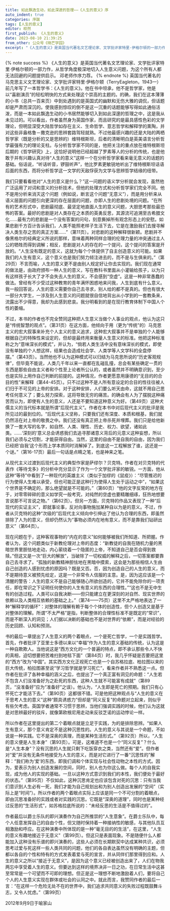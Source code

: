 ```yaml
---
title: 如此飘逸生动，如此深邃的哲理——《人生的意义》序
auto_indent: true
categories: 序跋
tags: [人生的意义]
editor: 皎然
first_publish: 《人生的意义》
date: 2023-08-10 21:39:25
from_other: 公众号《晓芒学园》
excerpt: "《人生的意义》是英国当代著名文艺理论家、文学批评家特里·伊格尔顿的一部力作，从哲学角度极深地切入人生意义问题，为这个所有人都无法回避的问题提供启示。邓老师作序力荐。"
---
```

{% note success %}
《人生的意义》是英国当代著名文艺理论家、文学批评家特里·伊格尔顿的一部力作，从哲学角度极深地切入人生意义问题，为这个所有人都无法回避的问题提供启示。
邓老师作序力荐。
{% endnote %}
英国当代著名的马克思主义文艺理论家、文学批评家特里·伊格尔顿（TerryEagleton，1943—）前几年写了一本哲学书：《人生的意义》。他在书中坦承，他不是哲学家，他是以“喜剧演员”的轻松明快的方式来处理这个崇高的主题的。的确，我们在这本薄薄的小书（总共一百来页）中到处遇到的是英国式的幽默和无伤大雅的调侃，但话题却是严肃而深沉的。使我感到惊叹的倒不是这一沉重的话题能够写得如此通俗活泼，而是一本如此飘逸生动的小书居然能够切入到如此深邃的哲理之中，这是我从未见过的。可以看出，作者虽然身为英国作家，而且研究的是最具感性色彩的文学理论，但明显深受大陆哲学如存在主义、生命哲学、意志哲学和解释学的熏陶，并对这些非盎格鲁－撒克逊的思辨套路驾轻就熟。不过他最感兴趣的还是大陆的两栖哲学家（既是分析的又是思辨的）维特根斯坦，后者的清晰明白是英美语言分析哲学最强有力的理论支柱。与分析哲学家不同的是，他把关注的重点放在维特根斯坦后期的《哲学研究》上，这恰好说明他已经超越了罗素等人的分析的传统，也是他敢于并有兴趣认真对待“人生的意义”这样一个在分析哲学家看来毫无意义的话题的基础。俗话说，“听话听音，锣鼓听声”，他比罗素更敏锐地听出了维特根斯坦话语后面的东西，而将分析哲学这一文学的天敌俘获为文学与思辨哲学结缘的纽带。

我们只要看看他对“人生的意义是什么？”这一问题的语义学分析就会发现，虽然他广泛运用了对词和意义的分析技术，但他的处理方式和分析哲学家们完全不同。他不是用分析来消灭这个问题（例如说，断言这个问题“无意义”），而是用分析来从语义层面的问题引向更深的存在层面的问题，亦即人生的悲剧处境的问题。“在所有的艺术形式中，悲剧最彻底、最坚定地直面人生的意义问题，大胆思考那些最恐怖的答案。最好的悲剧是对人类存在之本质的英勇反思，其源流可追溯至古希腊文化……最有力的悲剧是一个没有答案的问句，刻意撕掉所有观念形态上的安慰。如果悲剧千方百计告诉我们，人类不能照老样子生活下去，它是在激励我们去搜寻解决人类生存之苦的真正方案……”（第11页）。对悲剧的这种解释很新颖。悲剧并不像黑格尔的经典定义所说的那样，意味着两种同样合理的伦理力量的冲突通过主人公的牺牲而得到调解；相反，悲剧是对人的存在的一个提问，这个提问的答案是开放的。“人生没有既定的意义，这就为每个个体提供了自主创造意义的可能。如果我们的人生有意义，这个意义也是我们努力倾注进去的，而不是与生俱来的。”（第29页）不言而喻，人生的意义更不是由别人规定好让你去实现的。我们现在通常的做法是，由政府颁布一种人生的意义，写在教科书里面从小灌输给孩子，以为只有这样孩子长大了才不会失去人生的意义，不会感到“空虚”。这是一种非常愚蠢的做法。曾经有不少受过这种教育的青年满怀困惑地来问我，人生到底有什么意义。我一般回答说，人生的意义需要你自己去寻求，别人给的都不是真的。但也有很大一部分大学生，一涉及到人生意义的问题就很自信地背出从小学到的一套教条来，流露出不少得意，我却为此感到悲哀。我分明看到的是在现行教育体制下中国人个性的萎缩。

不过，本书的作者也不完全赞同这种把人生意义当做个人事业的观点，他认为这只是“传统智慧的观点”。（第31页）在这方面，他倾向于用（更为“传统”的）马克思主义的宏大叙事来补充个人主义的意义追求，这种宏大叙事并不是单独的个人能够根据自己的特殊性来设定的，但却是最终用来衡量人生意义的标准。他把这种标准称之为“意味深长的模式”，并认为，“倘若人类生活中没有意味深长的模式，即使没有单独的个人想这样，结果也会造成社会学、人类学等人文学科的全盘停摆。”（第43页）。当然他也不认为这种模式可以归结为马克思所说的“历史客观规律”，但毕竟不能说，人类几千年以来一直都在乱碰乱撞，总会有某些确定一贯的东西是那些自由主义者和个性至上论者所公认的，或者虽然并不明确意识到，至少也是实际上用作自己判断的前提的。这种情况，作者更愿意用康德的“无目的的合目的性”来解释（第44-45页）。只不过这种不是人所有意设定的合目的性往往被人们归于不可见的上帝的安排。对于这种安排，人们要么听天由命，这就不用自己思考任何意义了；要么努力探索，这将导致无穷的痛苦。的确会有人为了摆脱这种痛苦而认为，即使有人生的意义，人还是不要知道这种意义为好。（第49页）这种犬儒主义的当代标本就是所谓“后现代主义”。作者在本书中对后现代主义的批评是我所见过的最到位的。“后现代主义坚称，只要我们还有深度、本质和根基，我们就仍然活在对上帝的敬畏之中。我们还没有真正把上帝杀死并埋葬。我们只是给他新换了一套大写的名字，如自然、人类、理性、历史、权力、欲望，诸如此类。……‘深刻的’意义总会诱惑我们去追寻那诸意义背后的元意义这种妄想，所以我们必须与之切割，才能获得自由。当然，这里的自由不是自我的自由，因为我们已经把‘自我’这个形而上学本质同时消解掉了。到底这一工程解放了谁，这还是一个谜。”（第16-17页）最后一句话是点睛之笔，也是神来之笔。

从现代主义过渡到后现代主义的典型作家是萨缪尔？贝克特。作者在对贝克特的代表作《等待戈多》的分析中充分显示了作为一个文学批评家的敏锐。一方面，他从这种“等待”中看到了一种现代的英雄主义（类似于加缪的《鼠疫》）：“尽管推迟的行为使得人生难以承受，但也可能正是这种行为使得人生处于运动之中”，“如果这个世界是不确定的，那么绝望就是不可能的。”（第60页）“他的文字反常的地方在于，对零零碎碎的意义如学究一般考究，对纯然的空虚也要精雕细琢，狂热地想要言说那不可言说之物。”（第62页）。但另一方面，贝克特的作品又表现了一种“后现代的实证主义”，即就事论事，反对向事物施加某种自以为是的意义。不过，作者从贝克特的这种“次级的”后现代主义倾向中引伸出了他认为合理的东西，即虽然排除了人为的意义，但却仍然认为“事物必须内在地有意义，而不是靠我们钻研出意义”（第64页）。

现在问题在于，这种客观事物的“内在的意义”如何能够被我们所知道、所把握。作者认为，这个问题类似于新教伦理对上帝的态度：“新教徒的自我在随机力量的黑暗世界里胆怯地走动，内心萦绕着一个隐匿的上帝，不知道自己是否会得到救赎。”但这又是一次“巨大的解放”，当破除了一切权威的解释之后，一切答案都要靠自己去寻求了。“孤独的新教精神胆怯地在黑暗中摸索，这会是为那些相信人生由自己创造的人感到忧虑的原因吗？既是又否。否，因为创造自己的人生的意义，而不是期待意义被预先给定，这是一个非常令人信服的主意。是，因为这应该是一个清醒的警告：人生的意义不是自己能够随心所欲创造的，它并不能免除你的一项责任，即在常识之下证明任何使你的人生有意义的东西的合理性。”“这也不是无中生有的创造过程。人类可以自我决断——但只能建立在更深刻的对自然、现实世界的依赖以及人类相互依赖的基础之上。”（第74——75页）这里不太严格地表达了一种“解释学的循环”：对整体的理解有赖于每个个体的创造性，但个人创造又是基于对整体的理解。所谓“不太严格”是指，判断整体的合理性标准不是既定的“常识”，而是不断深入的洞见；人们据以决断的基础也不是对世界的“依赖”，而是对经验的历史回顾、认知和预测。

书的最后一章提出了人生意义的两个着眼点，一个是死亡哲学，一个是实践哲学。首先，作者批评了亚里士多德以来以“幸福”作为人生的意义基础的传统，认为这是一种自欺欺人。当他说这是“西方文化的一个普遍的特点，即不承认那些令人不快的真相，迫切想要把苦难扫到地毯下面”（第84页）时，我几乎怀疑是否要把这里的“西方”改为“中国”。其实西方文化正视死亡也是一个自苏格拉底、柏拉图以来的巨大传统，柏拉图甚至说“学习哲学就是学习死亡”，看来作者并不熟悉这一点。但作者在批评了各种幸福的涵义之后，也提出了一个真正富有洞见的命题：“人生若不包含人们没准备好为之赴死的东西，这种人生就不可能富有成就”（第89页，“没准备好”应为“准备好”之误）。他认为，“人生即是死亡的预期。我们只有心怀死亡才能活下去。”（第90页）这都很不错。可是他把这种观点与“人生的意义在于思考人生的意义”这种“颇具诱惑力”但却是“同义反复”的命题对立起来，则似乎有些欠考虑。英国学者通常不习惯于思辨，当他们强调实践的时候，他们认为这就是对思辨最好的驳斥，就像第欧根尼用走动来反驳芝诺的运动悖论一样。

所以作者在这里提出的第二个着眼点就是立足于实践，为的是排除思辨。“如果人生有意义，那个意义肯定不是这种沉思性的。人生的意义与其说是一个命题，不如说是一种实践。它不是深奥的真理，而是某种生活形式。”（第92页）所以，“人生的意义便是人生本身”（第93页）。可是，这难道不也是一个“同义反复”？什么是“人生本身”？没有沉思的人生就只剩下吃饭穿衣之类，当然还有“爱”。但作者对“爱”并没有无条件地接受为人生的意义，而是对它进行了一番“沉思性的”解释：“我们称为‘爱’的东西，即我们调和个体实现与社会性动物之本性的方式。因为，爱表示为别人创造发展的空间，同时，别人也为你这么做。每个人的自我实现，成为他人的实现的基础。一旦以这种方式意识到我们的本性，我们便处于最好的状态。”（第95页）不仅如此，这种沉思肯定也应该包含对死的沉思：只有当我们意识到人生必有一死，我们才能为自己规划出和为别人创造出发展的“空间”（实际上是“时间”）。所以作者的两个着眼点实际上应该是同一个不可分割的着眼点，即由沉思准备好的实践或者对实践的沉思。它既是“深奥的道理”，同时也是某种经过反思的“生活形式”，如苏格拉底所说的：“未经反思的生活是不值得过的”。

作者最后以爵士乐队的即兴演奏作为自己所推崇的“人生意象”。在爵士乐队中，每个人任意发挥自己的自由个性，但又随时保持着一种接纳性的敏感，与其他队员互相激励和呼应。在这种演奏中所体现的是一种“毫无目的的生活”，在这里，“人生的意义有趣地接近于无意义”（第99页）。但这只是表面现象。不是随便什么人都能加入这种没有乐谱的即兴演奏的，这些人必须在长期默契中达成某种共识，必须思考过爱与死这样一些人类共同的问题，他们的各自表达虽然没有明确的主题，但都以各自的个性和特有的方式发表着爱与死的宣言，并从同伴们那里得到应和。人生的意义之所以“接近于无意义”，是因为这个意义已经被创造出来了，人们在物我两忘中享受着人生的意义。但要达到这样的境界决非一日之功，在日常生活中这甚至常常是一个可望而不可即的理想。但正是这一理想不断地激励着人们，要将自己个人的人生意义实现在群体或社会的认同之中。就此而言，我赞同作者的最后一言：“在这样一个危险无处不在的世界中，我们追求共同意义的失败过程既鼓舞斗志，又令人忧虑。”（第99页）

2012年9月9日于喻家山
